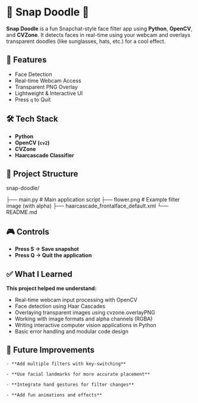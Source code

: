 # 🤳 Snap Doodle 🎨

**Snap Doodle** is a fun Snapchat-style face filter app using **Python**, **OpenCV**, and **CVZone**. It detects faces in real-time using your webcam and overlays transparent doodles (like sunglasses, hats, etc.) for a cool effect.

## 🧠 Features

- Face Detection
- Real-time Webcam Access
- Transparent PNG Overlay
- Lightweight & Interactive UI
- Press `q` to Quit

## 🛠️ Tech Stack

- **Python**
- **OpenCV (`cv2`)**
- **CVZone**
- **Haarcascade Classifier**

## 📁 Project Structure

snap-doodle/

├── main.py                              # Main application script
├── flower.png                           # Example filter image (with alpha)
├── haarcascade_frontalface_default.xml
└── README.md



## 🎮 Controls

- **Press S → Save snapshot**
- **Press Q → Quit the application**

## ✅ What I Learned

**This project helped me understand:**
   
   - Real-time webcam input processing with OpenCV
   - Face detection using Haar Cascades
   - Overlaying transparent images using cvzone.overlayPNG
   - Working with image formats and alpha channels (RGBA)
   - Writing interactive computer vision applications in Python
   - Basic error handling and modular code design

     
## 🙌 Future Improvements

    - **Add multiple filters with key-switching**
    
    - **Use facial landmarks for more accurate placement**
    
    - **Integrate hand gestures for filter changes**
    
    - **Add fun animations and effects**

